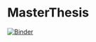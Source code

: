 # MasterThesis
[![Binder](https://notebooks.gesis.org/binder/badge_logo.svg)](https://notebooks.gesis.org/binder/v2/gh/EJKraft/MasterThesis/master)